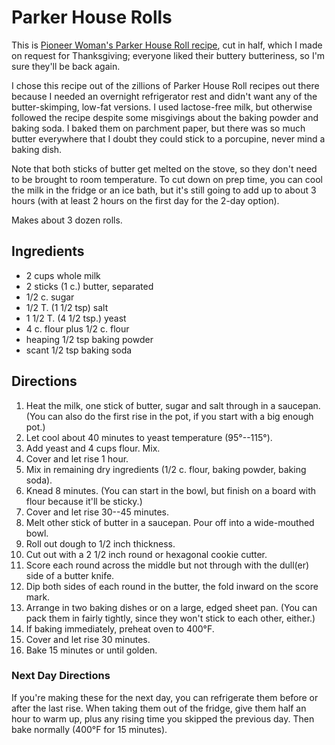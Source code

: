 [potluck]: ../indices/potluck.html

# Parker House Rolls

This is [Pioneer Woman's Parker House Roll recipe](http://thepioneerwoman.com/cooking/parker-house-rolls/), cut in half, which I made on request for Thanksgiving; everyone liked their buttery butteriness, so I'm sure they'll be back again.

I chose this recipe out of the zillions of Parker House Roll recipes out there because I needed an overnight refrigerator rest and didn't want any of the butter-skimping, low-fat versions.  I used lactose-free milk, but otherwise followed the recipe despite some misgivings about the baking powder and baking soda.  I baked them on parchment paper, but there was so much butter everywhere that I doubt they could stick to a porcupine, never mind a baking dish.

Note that both sticks of butter get melted on the stove, so they don't need to be brought to room temperature.  To cut down on prep time, you can cool the milk in the fridge or an ice bath, but it's still going to add up to about 3 hours (with at least 2 hours on the first day for the 2-day option).

Makes about 3 dozen rolls.

## Ingredients

* 2 cups whole milk
* 2 sticks (1 c.) butter, separated
* 1/2 c. sugar
* 1/2 T. (1 1/2 tsp) salt
* 1 1/2 T. (4 1/2 tsp.) yeast
* 4 c. flour plus 1/2 c. flour
* heaping 1/2 tsp baking powder
* scant 1/2 tsp baking soda

## Directions

1. Heat the milk, one stick of butter, sugar and salt through in a saucepan.  (You can also do the first rise in the pot, if you start with a big enough pot.)
2. Let cool about 40 minutes to yeast temperature (95°--115°).
3. Add yeast and 4 cups flour.  Mix.
4. Cover and let rise 1 hour.
5. Mix in remaining dry ingredients (1/2 c. flour, baking powder, baking soda).
6. Knead 8 minutes.  (You can start in the bowl, but finish on a board with flour because it'll be sticky.)
7. Cover and let rise 30--45 minutes.
9. Melt other stick of butter in a saucepan.  Pour off into a wide-mouthed bowl.
10. Roll out dough to 1/2 inch thickness.
11. Cut out with a 2 1/2 inch round or hexagonal cookie cutter.
12. Score each round across the middle but not through with the dull(er) side of a butter knife.
13. Dip both sides of each round in the butter, the fold inward on the score mark.
14. Arrange in two baking dishes or on a large, edged sheet pan.  (You can pack them in fairly tightly, since they won't stick to each other, either.)
8. If baking immediately, preheat oven to 400°F.
15. Cover and let rise 30 minutes.
16. Bake 15 minutes or until golden.

### Next Day Directions

If you're making these for the next day, you can refrigerate them before or after the last rise.
When taking them out of the fridge, give them half an hour to warm up, plus any rising time you skipped the previous day.
Then bake normally (400°F for 15 minutes). 

